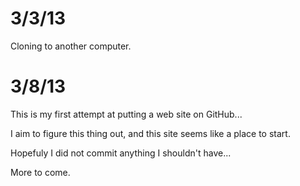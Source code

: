 3/3/13
======
Cloning to another computer.

3/8/13
======
This is my first attempt at putting a web site on GitHub...

I aim to figure this thing out, and this site seems like a place to start.

Hopefuly I did not commit anything I shouldn't have...

More to come.
